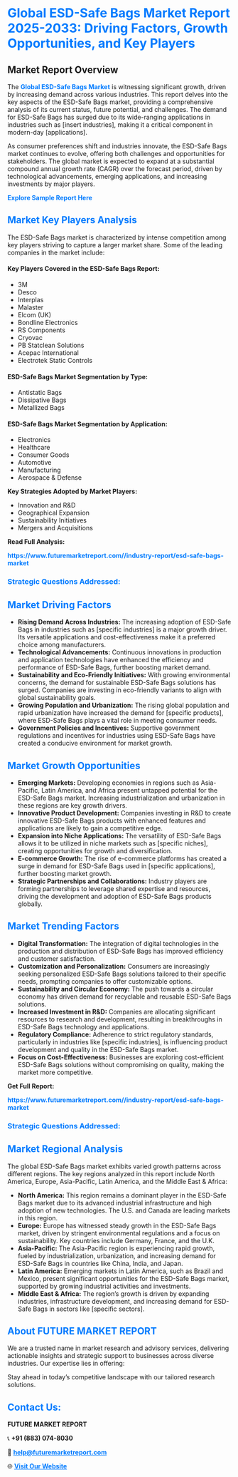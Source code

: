 <h1 style="color: #007BFF;">Global ESD-Safe Bags Market Report 2025-2033: Driving Factors, Growth Opportunities, and Key Players</h1>

<section id="overview">
<h2>Market Report Overview</h2>
<p>The <a href="https://www.futuremarketreport.com//industry-report/esd-safe-bags-market" style="color: #007BFF; text-decoration: none;"><strong>Global ESD-Safe Bags Market</strong></a> is witnessing significant growth, driven by increasing demand across various industries. This report delves into the key aspects of the ESD-Safe Bags market, providing a comprehensive analysis of its current status, future potential, and challenges. The demand for ESD-Safe Bags has surged due to its wide-ranging applications in industries such as [insert industries], making it a critical component in modern-day [applications].</p>
<p>As consumer preferences shift and industries innovate, the ESD-Safe Bags market continues to evolve, offering both challenges and opportunities for stakeholders. The global market is expected to expand at a substantial compound annual growth rate (CAGR) over the forecast period, driven by technological advancements, emerging applications, and increasing investments by major players.</p>
</section>

<section id="overview">
<p><a href="https://www.futuremarketreport.com//request-sample/reportId=58864" style="color: #007BFF; text-decoration: none;"><strong>Explore Sample Report Here</strong></a></p>
</section>

<section id="key-players">
<h2 style="color: #007BFF;">Market Key Players Analysis</h2>
<p>The ESD-Safe Bags market is characterized by intense competition among key players striving to capture a larger market share. Some of the leading companies in the market include:</p>
<h4>Key Players Covered in the ESD-Safe Bags Report:</h4>
<ul><li>3M</li><li>Desco</li><li>Interplas</li><li>Malaster</li><li>Elcom (UK)</li><li>Bondline Electronics</li><li>RS Components</li><li>Cryovac</li><li>PB Statclean Solutions</li><li>Acepac International</li><li>Electrotek Static Controls</li></ul>
<h4>ESD-Safe Bags Market Segmentation by Type:</h4>
<ul><li>Antistatic Bags</li><li>Dissipative Bags</li><li>Metallized Bags</li></ul>

<h4>ESD-Safe Bags Market Segmentation by Application:</h4>
<ul><li>Electronics</li><li>Healthcare</li><li>Consumer Goods</li><li>Automotive</li><li>Manufacturing</li><li>Aerospace &amp; Defense</li></ul>
<p><strong>Key Strategies Adopted by Market Players:</strong></p>
<ul>
<li>Innovation and R&D</li>
<li>Geographical Expansion</li>
<li>Sustainability Initiatives</li>
<li>Mergers and Acquisitions</li>
</ul>
</section>

<section>
<p><strong>Read Full Analysis: </strong></p><a href="https://www.futuremarketreport.com//industry-report/esd-safe-bags-market" style="color: #007BFF; text-decoration: none;"><strong>https://www.futuremarketreport.com//industry-report/esd-safe-bags-market</strong></a>
<h3 style="color: #007BFF;">Strategic Questions Addressed:</h3>
</section>

<section id="driving-factors">
<h2 style="color: #007BFF;">Market Driving Factors</h2>
<ul>
<li><strong>Rising Demand Across Industries:</strong> The increasing adoption of ESD-Safe Bags in industries such as [specific industries] is a major growth driver. Its versatile applications and cost-effectiveness make it a preferred choice among manufacturers.</li>
<li><strong>Technological Advancements:</strong> Continuous innovations in production and application technologies have enhanced the efficiency and performance of ESD-Safe Bags, further boosting market demand.</li>
<li><strong>Sustainability and Eco-Friendly Initiatives:</strong> With growing environmental concerns, the demand for sustainable ESD-Safe Bags solutions has surged. Companies are investing in eco-friendly variants to align with global sustainability goals.</li>
<li><strong>Growing Population and Urbanization:</strong> The rising global population and rapid urbanization have increased the demand for [specific products], where ESD-Safe Bags plays a vital role in meeting consumer needs.</li>
<li><strong>Government Policies and Incentives:</strong> Supportive government regulations and incentives for industries using ESD-Safe Bags have created a conducive environment for market growth.</li>
</ul>
</section>

<section id="growth-opportunities">
<h2 style="color: #007BFF;">Market Growth Opportunities</h2>
<ul>
<li><strong>Emerging Markets:</strong> Developing economies in regions such as Asia-Pacific, Latin America, and Africa present untapped potential for the ESD-Safe Bags market. Increasing industrialization and urbanization in these regions are key growth drivers.</li>
<li><strong>Innovative Product Development:</strong> Companies investing in R&D to create innovative ESD-Safe Bags products with enhanced features and applications are likely to gain a competitive edge.</li>
<li><strong>Expansion into Niche Applications:</strong> The versatility of ESD-Safe Bags allows it to be utilized in niche markets such as [specific niches], creating opportunities for growth and diversification.</li>
<li><strong>E-commerce Growth:</strong> The rise of e-commerce platforms has created a surge in demand for ESD-Safe Bags used in [specific applications], further boosting market growth.</li>
<li><strong>Strategic Partnerships and Collaborations:</strong> Industry players are forming partnerships to leverage shared expertise and resources, driving the development and adoption of ESD-Safe Bags products globally.</li>
</ul>
</section>

<section id="trending-factors">
<h2 style="color: #007BFF;">Market Trending Factors</h2>
<ul>
<li><strong>Digital Transformation:</strong> The integration of digital technologies in the production and distribution of ESD-Safe Bags has improved efficiency and customer satisfaction.</li>
<li><strong>Customization and Personalization:</strong> Consumers are increasingly seeking personalized ESD-Safe Bags solutions tailored to their specific needs, prompting companies to offer customizable options.</li>
<li><strong>Sustainability and Circular Economy:</strong> The push towards a circular economy has driven demand for recyclable and reusable ESD-Safe Bags solutions.</li>
<li><strong>Increased Investment in R&D:</strong> Companies are allocating significant resources to research and development, resulting in breakthroughs in ESD-Safe Bags technology and applications.</li>
<li><strong>Regulatory Compliance:</strong> Adherence to strict regulatory standards, particularly in industries like [specific industries], is influencing product development and quality in the ESD-Safe Bags market.</li>
<li><strong>Focus on Cost-Effectiveness:</strong> Businesses are exploring cost-efficient ESD-Safe Bags solutions without compromising on quality, making the market more competitive.</li>
</ul>
</section>

<section>
<p><strong>Get Full Report: </strong></p><a href="https://www.futuremarketreport.com//industry-report/esd-safe-bags-market" style="color: #007BFF; text-decoration: none;"><strong>https://www.futuremarketreport.com//industry-report/esd-safe-bags-market</strong></a>
<h3 style="color: #007BFF;">Strategic Questions Addressed:</h3>
</section>


<section id="regional-analysis">
<h2 style="color: #007BFF;">Market Regional Analysis</h2>
<p>The global ESD-Safe Bags market exhibits varied growth patterns across different regions. The key regions analyzed in this report include North America, Europe, Asia-Pacific, Latin America, and the Middle East & Africa:</p>
<ul>
<li><strong>North America:</strong> This region remains a dominant player in the ESD-Safe Bags market due to its advanced industrial infrastructure and high adoption of new technologies. The U.S. and Canada are leading markets in this region.</li>
<li><strong>Europe:</strong> Europe has witnessed steady growth in the ESD-Safe Bags market, driven by stringent environmental regulations and a focus on sustainability. Key countries include Germany, France, and the U.K.</li>
<li><strong>Asia-Pacific:</strong> The Asia-Pacific region is experiencing rapid growth, fueled by industrialization, urbanization, and increasing demand for ESD-Safe Bags in countries like China, India, and Japan.</li>
<li><strong>Latin America:</strong> Emerging markets in Latin America, such as Brazil and Mexico, present significant opportunities for the ESD-Safe Bags market, supported by growing industrial activities and investments.</li>
<li><strong>Middle East & Africa:</strong> The region’s growth is driven by expanding industries, infrastructure development, and increasing demand for ESD-Safe Bags in sectors like [specific sectors].</li>
</ul>
</section>

<footer>
<h2 style="color: #007BFF;">About FUTURE MARKET REPORT</h2>
<p>We are a trusted name in market research and advisory services, delivering actionable insights and strategic support to businesses across diverse industries. Our expertise lies in offering:</p>

<p>Stay ahead in today’s competitive landscape with our tailored research solutions.</p>

<h2 style="color: #007BFF;">Contact Us:</h2>
<p><strong>FUTURE MARKET REPORT</strong></p>
<p>📞 <strong>+91 (883) 074-8030</strong></p>
<p>📧 <strong><a href="mailto:help@futuremarketreport.com" style="color: #007BFF;">help@futuremarketreport.com</a></strong></p>
<p>🌐 <strong><a href="https://www.futuremarketreport.com/" style="color: #007BFF;">Visit Our Website</a></strong></p>
</footer>